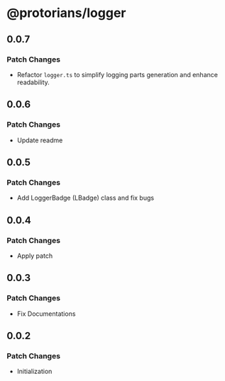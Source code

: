 # @protorians/logger

## 0.0.7

### Patch Changes

- Refactor `logger.ts` to simplify logging parts generation and enhance readability.

## 0.0.6

### Patch Changes

- Update readme

## 0.0.5

### Patch Changes

- Add LoggerBadge (LBadge) class and fix bugs

## 0.0.4

### Patch Changes

- Apply patch

## 0.0.3

### Patch Changes

- Fix Documentations

## 0.0.2

### Patch Changes

- Initialization
